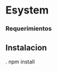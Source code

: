 # Esystem
### Requerimientos


## Instalacion

. npm install

[logo]: http://cdn.playbuzz.com/cdn/efab27b9-f7a4-4608-9b0e-b19ac67750cc/41ad93fb-f1a0-42e9-a8c7-5b363326b363.gif "Logo Title Text 2"
